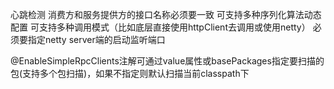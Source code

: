 心跳检测
消费方和服务提供方的接口名称必须要一致
可支持多种序列化算法动态配置
可支持多种调用模式（比如底层直接使用httpClient去调用或使用netty）
必须要指定netty server端的启动监听端口


@EnableSimpleRpcClients注解可通过value属性或basePackages指定要扫描的包(支持多个包扫描)，如果不指定则默认扫描当前classpath下
